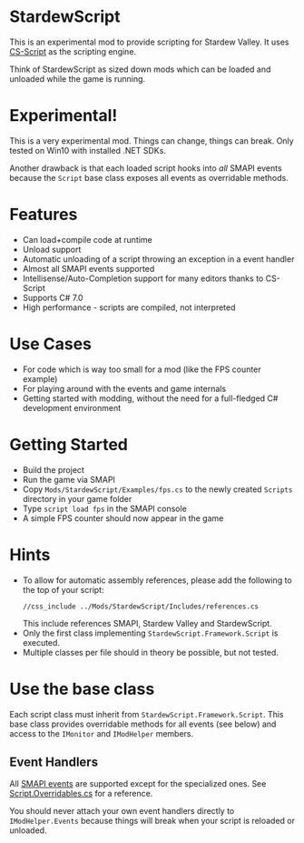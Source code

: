 # StardewScript

This is an experimental mod to provide scripting for Stardew Valley.
It uses [CS-Script](https://www.cs-script.net/) as the scripting engine.

Think of StardewScript as sized down mods which can be loaded and
unloaded while the game is running.

# Experimental!

This is a very experimental mod. Things can change, things can break.
Only tested on Win10 with installed .NET SDKs.

Another drawback is that each loaded script hooks into *all* SMAPI events
because the `Script` base class exposes all events as overridable 
methods.

# Features
- Can load+compile code at runtime
- Unload support
- Automatic unloading of a script throwing an exception in a event handler
- Almost all SMAPI events supported
- Intellisense/Auto-Completion support for many editors thanks to CS-Script
- Supports C# 7.0
- High performance - scripts are compiled, not interpreted

# Use Cases
- For code which is way too small for a mod (like the FPS counter example)
- For playing around with the events and game internals
- Getting started with modding, without the need for a full-fledged C# development environment

# Getting Started

- Build the project
- Run the game via SMAPI
- Copy `Mods/StardewScript/Examples/fps.cs` to the newly created `Scripts` directory in your game folder
- Type `script load fps` in the SMAPI console
- A simple FPS counter should now appear in the game

# Hints
- To allow for automatic assembly references, please add the following to
  the top of your script:
  ```
  //css_include ../Mods/StardewScript/Includes/references.cs
  ``` 
  This include references SMAPI, Stardew Valley and StardewScript.
- Only the first class implementing `StardewScript.Framework.Script` is executed.
- Multiple classes per file should in theory be possible, but not tested.

# Use the base class

Each script class must inherit from `StardewScript.Framework.Script`. This
base class provides overridable methods for all events (see below) and access
to the `IMonitor` and `IModHelper` members.

## Event Handlers

All [SMAPI events](https://stardewvalleywiki.com/Modding:Modder_Guide/APIs/Events#Events)
are supported except for the specialized ones. See
[Script.Overridables.cs](StardewScript/Framework/Script.Overridables.cs) for a reference.
 
You should never attach your own event handlers directly to `IModHelper.Events` because
things will break when your script is reloaded or unloaded.
